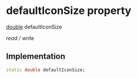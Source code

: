 


# defaultIconSize property






[double](https://api.flutter.dev/flutter/dart-core/double-class.html) defaultIconSize
  
_read / write_






## Implementation

```dart
static double defaultIconSize;


```







